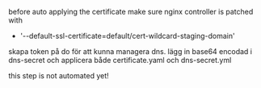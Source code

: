 before auto applying the certificate make sure nginx controller is patched with

- '--default-ssl-certificate=default/cert-wildcard-staging-domain'

skapa token på do för att kunna managera dns. lägg in base64 encodad i dns-secret och applicera både certificate.yaml och dns-secret.yml

this step is not automated yet!
